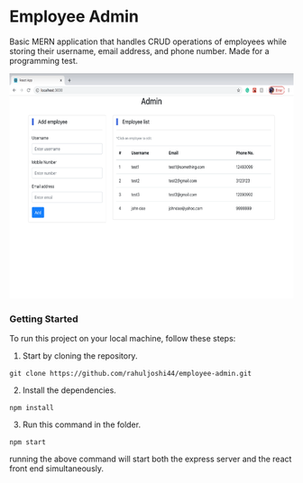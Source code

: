 # Employee Admin
Basic MERN application that handles CRUD operations of employees while storing their username, email address, and phone number. Made for a programming test.
<p align="center">
  <img src="public/admin-demo.png" height=400px>
</p>

### Getting Started
To run this project on your local machine, follow these steps:
1. Start by cloning the repository.
```
git clone https://github.com/rahuljoshi44/employee-admin.git
```
2. Install the dependencies.
```
npm install
```
3. Run this command in the folder.
```
npm start
```
running the above command will start both the express server and the react front end simultaneously.
